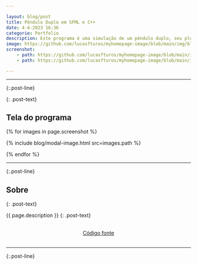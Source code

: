 ```yaml
---

layout: blog/post
title: Pêndulo Duplo em SFML e C++
date: 4-4-2023 16:36
categorie: Portfolio
description: Este programa é uma simulação de um pêndulo duplo, seu plot foi feito utilizando a biblioteca do SFML. Eu desenvolvi ele em C++ e seus testes foram realizados no sistema Linux. Para ver o código fonte, acesse pelo botão logo abaixo.
image: https://github.com/lucasfturos/myhomepage-image/blob/main/img/blog/Portfolio/PenduloDuploSFML/tela_do_pendulo.png?raw=true
screenshot:
    - path: https://github.com/lucasfturos/myhomepage-image/blob/main/img/blog/Portfolio/PenduloDuploSFML/tela_do_pendulo.png?raw=true
    - path: https://github.com/lucasfturos/myhomepage-image/blob/main/img/blog/Portfolio/PenduloDuploSFML/pendulo_funcionando.gif?raw=true

---
```


---
{:.post-line}

{: .post-text}

## Tela do programa

{% for images in page.screenshot %}

{% include blog/modal-image.html src=images.path %}

{% endfor %}

---
{:.post-line}

## Sobre
{: .post-text}

{{ page.description }}
{: .post-text}

<br />

<div align="center">
    <a type="button" 
       class="btn btn-dark text-white"
       href="https://github.com/lucasfturos/Projects_C-CPP/tree/main/SFML_Codes/PenduloDuplo_SFML" 
       target="_blank" 
    >
        <ion-icon name="logo-github"></ion-icon>
        Código fonte
    </a>
</div>

<br />

---
{:.post-line}
